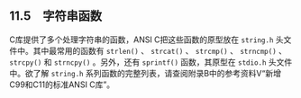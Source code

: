## 11.5　字符串函数

C库提供了多个处理字符串的函数，ANSI C把这些函数的原型放在 `string.h` 头文件中。其中最常用的函数有 `strlen()` 、 `strcat()` 、 `strcmp()` 、 `strncmp()` 、 `strcpy()` 和 `strncpy()` 。另外，还有 `sprintf()` 函数，其原型在 `stdio.h` 头文件中。欲了解 `string.h` 系列函数的完整列表，请查阅附录B中的参考资料V“新增C99和C11的标准ANSI C库”。

